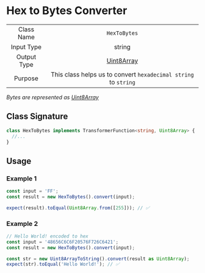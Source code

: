 # Hex to Bytes Converter

|             |                                                                 |
| :---------: | :-------------------------------------------------------------: |
| Class Name  |                          `HexToBytes`                           |
| Input Type  |                             string                              |
| Output Type |                  [Uint8Array][uint8array-link]                  |
|   Purpose   | This class helps us to convert `hexadecimal string` to `string` |

_Bytes are represented as [Uint8Array][uint8array-link]_

## Class Signature

```ts
class HexToBytes implements TransformerFunction<string, Uint8Array> {
  //...
}
```

## Usage

### Example 1

```ts
const input = 'FF';
const result = new HexToBytes().convert(input);

expect(result).toEqual(Uint8Array.from([255])); // ✅
```

### Example 2

```ts
// Hello World! encoded to hex
const input = '48656C6C6F20576F726C6421';
const result = new HexToBytes().convert(input);

const str = new Uint8ArrayToString().convert(result as Uint8Array);
expect(str).toEqual('Hello World!'); // ✅
```

[uint8array-link]: https://developer.mozilla.org/en-US/docs/Web/JavaScript/Reference/Global_Objects/Uint8Array
